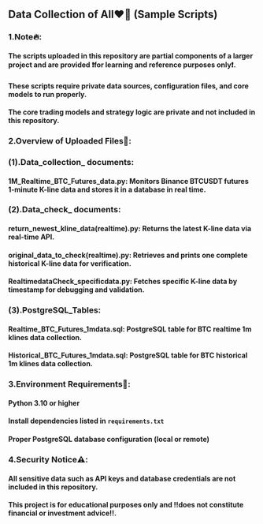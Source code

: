 ## Data Collection of All❤️‍🔥 (Sample Scripts)  

### 1.Note🔥:   

#### The scripts uploaded in this repository are partial components of a larger project and are provided **❗️for learning and reference purposes only❗️**.   

#### These scripts require private data sources, configuration files, and core models to run properly.  

#### The core trading models and strategy logic are private and not included in this repository.  

### 2.Overview of Uploaded Files👀:    

### (1).Data_collection_ documents:  

#### 1M_Realtime_BTC_Futures_data.py: Monitors Binance BTCUSDT futures 1-minute K-line data and stores it in a database in real time.   

### (2).Data_check_ documents:  

#### return_newest_kline_data(realtime).py: Returns the latest K-line data via real-time API.    

#### original_data_to_check(realtime).py: Retrieves and prints one complete historical K-line data for verification.  

#### RealtimedataCheck_specificdata.py: Fetches specific K-line data by timestamp for debugging and validation.    

### (3).PostgreSQL_Tables:  

#### Realtime_BTC_Futures_1mdata.sql: PostgreSQL table for BTC realtime 1m klines data collection.  

#### Historical_BTC_Futures_1mdata.sql: PostgreSQL table for BTC historical 1m klines data collection.


### 3.Environment Requirements👾: 

#### Python 3.10 or higher  

#### Install dependencies listed in `requirements.txt`   

#### Proper PostgreSQL database configuration (local or remote)

### 4.Security Notice⚠️:  

#### All sensitive data such as API keys and database credentials are **not included** in this repository.  

#### This project is for educational purposes only and **‼️does not constitute financial or investment advice‼️**.
